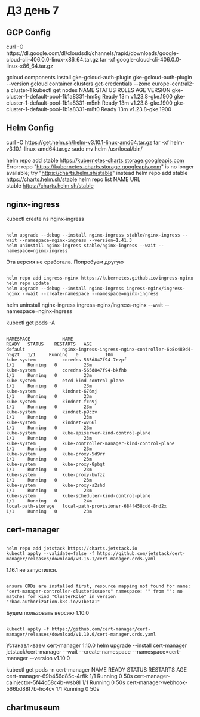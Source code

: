 <H1>ДЗ день 7</H1>

<H2>GCP Config </H2>
curl -O https://dl.google.com/dl/cloudsdk/channels/rapid/downloads/google-cloud-cli-406.0.0-linux-x86_64.tar.gz
tar -xf google-cloud-cli-406.0.0-linux-x86_64.tar.gz

gcloud components install gke-gcloud-auth-plugin
gke-gcloud-auth-plugin --version
gcloud container clusters get-credentials --zone europe-central2-a cluster-1
kubectl get nodes
NAME                                       STATUS   ROLES    AGE   VERSION
gke-cluster-1-default-pool-1b1a8331-hm5g   Ready    <none>   13m   v1.23.8-gke.1900
gke-cluster-1-default-pool-1b1a8331-m5nh   Ready    <none>   13m   v1.23.8-gke.1900
gke-cluster-1-default-pool-1b1a8331-m8t0   Ready    <none>   13m   v1.23.8-gke.1900



<H2>Helm Config</H2>

curl -O https://get.helm.sh/helm-v3.10.1-linux-amd64.tar.gz
tar -xf helm-v3.10.1-linux-amd64.tar.gz
sudo mv helm /usr/local/bin/

helm repo add stable https://kubernetes-charts.storage.googleapis.com
Error: repo "https://kubernetes-charts.storage.googleapis.com" is no longer available; try "https://charts.helm.sh/stable" instead
helm repo add stable https://charts.helm.sh/stable
helm repo list
NAME    URL                          
stable  https://charts.helm.sh/stable

<H2>nginx-ingress</H2>
kubectl create ns nginx-ingress
<pre><code>
helm upgrade --debug --install nginx-ingress stable/nginx-ingress --wait --namespace=nginx-ingress --version=1.41.3
helm uninstall nginx-ingress stable/nginx-ingress --wait --namespace=nginx-ingress
</pre></code>

Эта версия не сработала. Попробуем другую
<pre><code>
helm repo add ingress-nginx https://kubernetes.github.io/ingress-nginx
helm repo update
helm upgrade --debug --install nginx-ingress ingress-nginx/ingress-nginx --wait --create-namespace --namespace=nginx-ingress
</pre></code>

helm uninstall nginx-ingress ingress-nginx/ingress-nginx --wait --namespace=nginx-ingress

kubectl get pods -A

<pre><code>
NAMESPACE            NAME                                                     READY   STATUS    RESTARTS   AGE
default              nginx-ingress-ingress-nginx-controller-6b8c489d4-h5g2t   1/1     Running   0          10m
kube-system          coredns-565d847f94-7rzpf                                 1/1     Running   0          23m
kube-system          coredns-565d847f94-bkfhb                                 1/1     Running   0          23m
kube-system          etcd-kind-control-plane                                  1/1     Running   0          23m
kube-system          kindnet-676mj                                            1/1     Running   0          23m
kube-system          kindnet-fcn9j                                            1/1     Running   0          23m
kube-system          kindnet-p9czv                                            1/1     Running   0          23m
kube-system          kindnet-wv66l                                            1/1     Running   0          23m
kube-system          kube-apiserver-kind-control-plane                        1/1     Running   0          23m
kube-system          kube-controller-manager-kind-control-plane               1/1     Running   0          23m
kube-system          kube-proxy-5d9rr                                         1/1     Running   0          23m
kube-system          kube-proxy-8pbgt                                         1/1     Running   0          23m
kube-system          kube-proxy-bwfzz                                         1/1     Running   0          23m
kube-system          kube-proxy-s2shd                                         1/1     Running   0          23m
kube-system          kube-scheduler-kind-control-plane                        1/1     Running   0          24m
local-path-storage   local-path-provisioner-684f458cdd-8nd2x                  1/1     Running   0          23m
</pre></code>

<H2>cert-manager</H2>

<pre><code>
helm repo add jetstack https://charts.jetstack.io
kubectl apply --validate=false -f https://github.com/jetstack/cert-manager/releases/download/v0.16.1/cert-manager.crds.yaml
</pre></code>

1.16.1 не запустился.
<pre><code>
ensure CRDs are installed first, resource mapping not found for name: "cert-manager-controller-clusterissuers" namespace: "" from "": no matches for kind "ClusterRole" in version "rbac.authorization.k8s.io/v1beta1"
</pre></code>

Будем пользовать версию 1.10.0
<pre><code>
kubectl apply -f https://github.com/cert-manager/cert-manager/releases/download/v1.10.0/cert-manager.crds.yaml
</pre></code>

Устанавливаем cert-manager 1.10.0
</pre></code>
helm upgrade --install cert-manager jetstack/cert-manager --wait --create-namespace --namespace=cert-manager --version v1.10.0
</pre></code>

kubectl get pods -n cert-manager
</pre></code>
NAME                                       READY   STATUS    RESTARTS   AGE
cert-manager-69b456d85c-4rflk              1/1     Running   0          50s
cert-manager-cainjector-5f44d58c4b-wsb8l   1/1     Running   0          50s
cert-manager-webhook-566bd88f7b-hc4cv      1/1     Running   0          50s
</pre></code>

<H2>chartmuseum</H2>